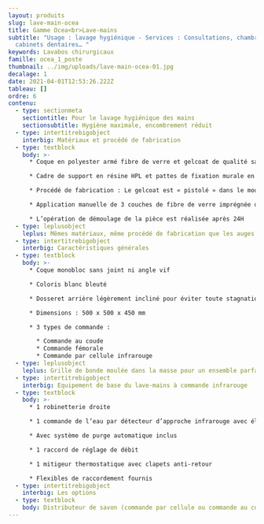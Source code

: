 ```yaml
---
layout: produits
slug: lave-main-ocea
title: Gamme Ocea<br>Lave-mains
subtitle: "Usage : lavage hygiénique - Services : Consultations, chambres,
  cabinets dentaires… "
keywords: Lavabos chirurgicaux
famille: ocea_1_poste
thumbnail: ../img/uploads/lave-main-ocea-01.jpg
decalage: 1
date: 2021-04-01T12:53:26.222Z
tableau: []
ordre: 6
contenu:
  - type: sectionmeta
    sectiontitle: Pour le lavage hygiénique des mains
    sectionsubtitle: Hygiène maximale, encombrement réduit
  - type: intertitrebigobject
    interbig: Matériaux et procédé de fabrication
  - type: textblock
    body: >-
      * Coque en polyester armé fibre de verre et gelcoat de qualité sanitaire

      * Cadre de support en résine HPL et pattes de fixation murale en acier inoxydable

      * Procédé de fabrication : Le gelcoat est « pistolé » dans le moule, et non pas appliqué comme une peinture, ce qui garantit une résistance bien plus importante.

      * Application manuelle de 3 couches de fibre de verre imprégnée de résine écologique à faible teneur en styrène teintée dans la masse, pour une épaisseur finale de 4 mm

      * L’opération de démoulage de la pièce est réalisée après 24H
  - type: leplusobject
    leplus: Mêmes matériaux, même procédé de fabrication que les auges chirurgicales
  - type: intertitrebigobject
    interbig: Caractéristiques générales
  - type: textblock
    body: >-
      * Coque monobloc sans joint ni angle vif

      * Coloris blanc bleuté

      * Dosseret arrière légèrement incliné pour éviter toute stagnation de l’eau

      * Dimensions : 500 x 500 x 450 mm

      * 3 types de commande :

        * Commande au coude
        * Commande fémorale
        * Commande par cellule infrarouge
  - type: leplusobject
    leplus: Grille de bonde moulée dans la masse pour un ensemble parfaitement monobloc
  - type: intertitrebigobject
    interbig: Equipement de base du lave-mains à commande infrarouge
  - type: textblock
    body: >-
      * 1 robinetterie droite  

      * 1 commande de l’eau par détecteur d’approche infrarouge avec électrovanne bistable 1/2" 6Vcc

      * Avec système de purge automatique inclus

      * 1 raccord de réglage de débit

      * 1 mitigeur thermostatique avec clapets anti-retour

      * Flexibles de raccordement fournis
  - type: intertitrebigobject
    interbig: Les options
  - type: textblock
    body: Distributeur de savon (commande par cellule ou commande au coude)
---
```

